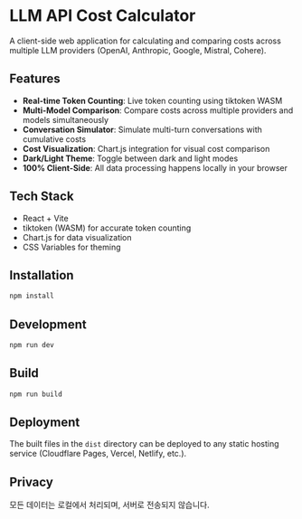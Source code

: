# LLM API Cost Calculator

A client-side web application for calculating and comparing costs across multiple LLM providers (OpenAI, Anthropic, Google, Mistral, Cohere).

## Features

- **Real-time Token Counting**: Live token counting using tiktoken WASM
- **Multi-Model Comparison**: Compare costs across multiple providers and models simultaneously
- **Conversation Simulator**: Simulate multi-turn conversations with cumulative costs
- **Cost Visualization**: Chart.js integration for visual cost comparison
- **Dark/Light Theme**: Toggle between dark and light modes
- **100% Client-Side**: All data processing happens locally in your browser

## Tech Stack

- React + Vite
- tiktoken (WASM) for accurate token counting
- Chart.js for data visualization
- CSS Variables for theming

## Installation

```bash
npm install
```

## Development

```bash
npm run dev
```

## Build

```bash
npm run build
```

## Deployment

The built files in the `dist` directory can be deployed to any static hosting service (Cloudflare Pages, Vercel, Netlify, etc.).

## Privacy

모든 데이터는 로컬에서 처리되며, 서버로 전송되지 않습니다.